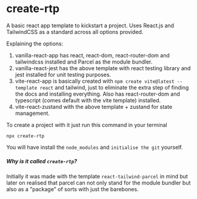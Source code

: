 # create-rtp
A basic react app template to kickstart a project. Uses React.js and TailwindCSS as a standard across all options provided.

Explaining the options:
1. vanilla-react-app has react, react-dom, react-router-dom and tailwindcss installed and Parcel as the module bundler.
2. vanilla-react-jest has the above template with react testing library and jest installed for unit testing purposes.
3. vite-react-app is basically created with `npm create vite@latest --template react` and tailwind, just to eliminate the extra step of finding the docs and installing everything. Also has react-router-dom and typescript (comes default with the vite template) installed.
4. vite-react-zustand with the above template + zustand for state management.

To create a project with it just run this command in your terminal
```
npx create-rtp
```

You will have install the `node_modules` and `initialise the git` yourself.

##### Why is it called `create-rtp`?
Initially it was made with the template `react-tailwind-parcel` in mind but later on realised that parcel can not only stand for the module bundler but also as a "package" of sorts with just the barebones. 